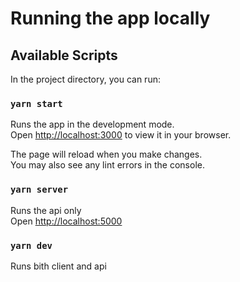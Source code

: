 # Running the app locally

## Available Scripts

In the project directory, you can run:

### `yarn start`

Runs the app in the development mode.\
Open [http://localhost:3000](http://localhost:3000) to view it in your browser.

The page will reload when you make changes.\
You may also see any lint errors in the console.

### `yarn server`
Runs the api only <br>
Open [http://localhost:5000](http://localhost:5000)

### `yarn dev`
Runs bith client and api 

